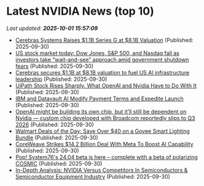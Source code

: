 # Latest NVIDIA News (top 10)
_Last updated: **2025-10-01 15:57:09**_

- [Cerebras Systems Raises $1.1B Series G at $8.1B Valuation](https://www.cerebras.ai/press-release/series-g) (Published: 2025-09-30)
- [US stock market today: Dow Jones, S&P 500, and Nasdaq fall as investors take “wait-and-see” approach amid government shutdown fears](https://economictimes.indiatimes.com/news/international/us/us-stock-market-today-dow-jones-sp-500-and-nasdaq-fall-as-investors-take-wait-and-see-approach-amid-government-shutdown-fears/articleshow/124238078.cms) (Published: 2025-09-30)
- [Cerebras secures $1.1B at $8.1B valuation to fuel US AI infrastructure leadership](https://siliconangle.com/2025/09/30/cerebras-secures-1-1b-8-1b-valuation-fuel-us-ai-infrastructure-leadership/) (Published: 2025-09-30)
- [UiPath Stock Rises Sharply. What OpenAI and Nvidia Have to Do With It](https://biztoc.com/x/8cb1b124e097921f) (Published: 2025-09-30)
- [IBM and Datavault AI Modify Payment Terms and Expedite Launch](https://finance.yahoo.com/news/ibm-datavault-ai-modify-payment-154200023.html) (Published: 2025-09-30)
- [OpenAI might be building its own chip, but it’ll still be dependent on Nvidia — custom chip developed with Broadcom reportedly slips to Q3 2026](https://www.tomshardware.com/tech-industry/semiconductors/open-ai-building-its-own-chip-still-dependent-on-nvidia) (Published: 2025-09-30)
- [Walmart Deals of the Day: Save Over $40 on a Govee Smart Lighting Bundle](https://www.cnet.com/deals/walmart-deals-of-the-day-september-30/) (Published: 2025-09-30)
- [CoreWeave Strikes $14.2 Billion Deal With Meta To Boost AI Capability](https://www.forbes.com/sites/kirkogunrinde/2025/09/30/coreweave-strikes-142-billion-deal-with-meta-to-boost-ai-capability/) (Published: 2025-09-30)
- [Pop! System76's 24.04 beta is here – complete with a beta of polarizing COSMIC](https://www.theregister.com/2025/09/30/pop_os_2404_beta_released/) (Published: 2025-09-30)
- [In-Depth Analysis: NVIDIA Versus Competitors In Semiconductors & Semiconductor Equipment Industry](https://biztoc.com/x/ce19ac4c66370c45) (Published: 2025-09-30)
